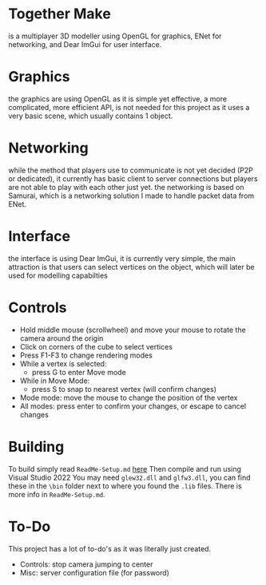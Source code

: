 
# Together Make
is a multiplayer 3D modeller using OpenGL for graphics, ENet for networking, and Dear ImGui for user interface.

# Graphics
the graphics are using OpenGL as it is simple yet effective, a more complicated, more efficient API, is not needed for this project as it uses a very basic scene, which usually contains 1 object.

# Networking
while the method that players use to communicate is not yet decided (P2P or dedicated), it currently has basic client to server connections but players are not able to play with each other just yet.
the networking is based on Samurai, which is a networking solution I made to handle packet data from ENet.

# Interface
the interface is using Dear ImGui, it is currently very simple, the main attraction is that users can select vertices on the object, which will later be used for modelling capabilties

# Controls
- Hold middle mouse (scrollwheel) and move your mouse to rotate the camera around the origin
- Click on corners of the cube to select vertices
- Press F1-F3 to change rendering modes
- While a vertex is selected:
	- press G to enter Move mode
- While in Move Mode:
	- press S to snap to nearest vertex (will confirm changes)
- Mode mode: move the mouse to change the position of the vertex
- All modes: press enter to confirm your changes, or escape to cancel changes

# Building

To build simply read `ReadMe-Setup.md` [here](https://github.com/ji8sw/TogetherMake/blob/master/ReadMe-Setup.md)
Then compile and run using Visual Studio 2022
You may need `glew32.dll` and `glfw3.dll`, you can find these in the `\bin` folder next to where you found the `.lib` files.
There is more info in `ReadMe-Setup.md`.

# To-Do
This project has a lot of to-do's as it was literally just created.

- Controls: stop camera jumping to center
- Misc: server configuration file (for password)